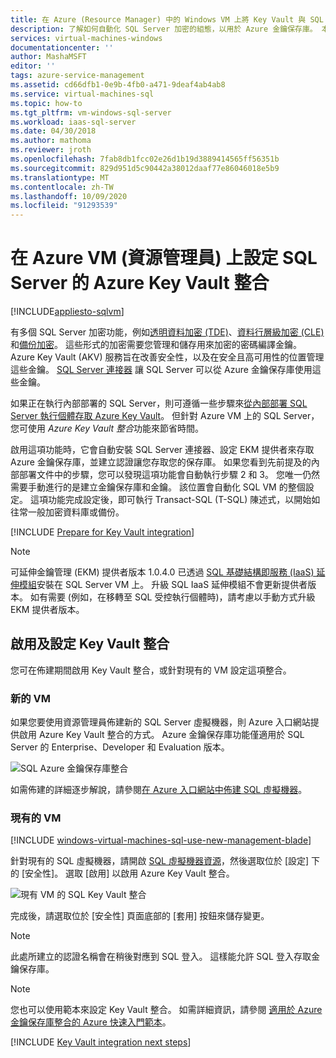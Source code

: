 ```yaml
---
title: 在 Azure (Resource Manager) 中的 Windows VM 上將 Key Vault 與 SQL Server 整合 | Microsoft Docs
description: 了解如何自動化 SQL Server 加密的組態，以用於 Azure 金鑰保存庫。 本主題說明如何搭配使用資源管理員建立的 SQL Server 虛擬機器使用 Azure Key Vault 整合。
services: virtual-machines-windows
documentationcenter: ''
author: MashaMSFT
editor: ''
tags: azure-service-management
ms.assetid: cd66dfb1-0e9b-4fb0-a471-9deaf4ab4ab8
ms.service: virtual-machines-sql
ms.topic: how-to
ms.tgt_pltfrm: vm-windows-sql-server
ms.workload: iaas-sql-server
ms.date: 04/30/2018
ms.author: mathoma
ms.reviewer: jroth
ms.openlocfilehash: 7fab8db1fcc02e26d1b19d3889414565ff56351b
ms.sourcegitcommit: 829d951d5c90442a38012daaf77e86046018e5b9
ms.translationtype: MT
ms.contentlocale: zh-TW
ms.lasthandoff: 10/09/2020
ms.locfileid: "91293539"
---
```

# <a name="configure-azure-key-vault-integration-for-sql-server-on-azure-vms-resource-manager"></a>在 Azure VM (資源管理員) 上設定 SQL Server 的 Azure Key Vault 整合
[!INCLUDE[appliesto-sqlvm](../../includes/appliesto-sqlvm.md)]

有多個 SQL Server 加密功能，例如[透明資料加密 (TDE)](https://msdn.microsoft.com/library/bb934049.aspx)、[資料行層級加密 (CLE)](https://msdn.microsoft.com/library/ms173744.aspx) 和[備份加密](https://msdn.microsoft.com/library/dn449489.aspx)。 這些形式的加密需要您管理和儲存用來加密的密碼編譯金鑰。 Azure Key Vault (AKV) 服務旨在改善安全性，以及在安全且高可用性的位置管理這些金鑰。 [SQL Server 連接器](https://www.microsoft.com/download/details.aspx?id=45344) 讓 SQL Server 可以從 Azure 金鑰保存庫使用這些金鑰。

如果正在執行內部部署的 SQL Server，則可遵循一些步驟來[從內部部署 SQL Server 執行個體存取 Azure Key Vault](https://msdn.microsoft.com/library/dn198405.aspx)。 但針對 Azure VM 上的 SQL Server，您可使用 *Azure Key Vault 整合*功能來節省時間。

啟用這項功能時，它會自動安裝 SQL Server 連接器、設定 EKM 提供者來存取 Azure 金鑰保存庫，並建立認證讓您存取您的保存庫。 如果您看到先前提及的內部部署文件中的步驟，您可以發現這項功能會自動執行步驟 2 和 3。 您唯一仍然需要手動進行的是建立金鑰保存庫和金鑰。 該位置會自動化 SQL VM 的整個設定。 這項功能完成設定後，即可執行 Transact-SQL (T-SQL) 陳述式，以開始如往常一般加密資料庫或備份。

[!INCLUDE [Prepare for Key Vault integration](../../../../includes/virtual-machines-sql-server-akv-prepare.md)]

  >[!NOTE]
  > 可延伸金鑰管理 (EKM) 提供者版本 1.0.4.0 已透過 [SQL 基礎結構即服務 (IaaS) 延伸模組](https://docs.microsoft.com/azure/virtual-machines/windows/sql/virtual-machines-windows-sql-server-agent-extension)安裝在 SQL Server VM 上。 升級 SQL IaaS 延伸模組不會更新提供者版本。 如有需要 (例如，在移轉至 SQL 受控執行個體時)，請考慮以手動方式升級 EKM 提供者版本。


## <a name="enabling-and-configuring-key-vault-integration"></a>啟用及設定 Key Vault 整合
您可在佈建期間啟用 Key Vault 整合，或針對現有的 VM 設定這項整合。

### <a name="new-vms"></a>新的 VM
如果您要使用資源管理員佈建新的 SQL Server 虛擬機器，則 Azure 入口網站提供啟用 Azure Key Vault 整合的方式。 Azure 金鑰保存庫功能僅適用於 SQL Server 的 Enterprise、Developer 和 Evaluation 版本。

![SQL Azure 金鑰保存庫整合](./media/azure-key-vault-integration-configure/azure-sql-arm-akv.png)

如需佈建的詳細逐步解說，請參閱[在 Azure 入口網站中佈建 SQL 虛擬機器](create-sql-vm-portal.md)。

### <a name="existing-vms"></a>現有的 VM

[!INCLUDE [windows-virtual-machines-sql-use-new-management-blade](../../../../includes/windows-virtual-machines-sql-new-resource.md)]

針對現有的 SQL 虛擬機器，請開啟 [SQL 虛擬機器資源](manage-sql-vm-portal.md#access-the-sql-virtual-machines-resource)，然後選取位於 [設定] 下的 [安全性]。 選取 [啟用] 以啟用 Azure Key Vault 整合。 

![現有 VM 的 SQL Key Vault 整合](./media/azure-key-vault-integration-configure/azure-sql-rm-akv-existing-vms.png)

完成後，請選取位於 [安全性] 頁面底部的 [套用] 按鈕來儲存變更。

> [!NOTE]
> 此處所建立的認證名稱會在稍後對應到 SQL 登入。 這樣能允許 SQL 登入存取金鑰保存庫。 


> [!NOTE]
> 您也可以使用範本來設定 Key Vault 整合。 如需詳細資訊，請參閱 [適用於 Azure 金鑰保存庫整合的 Azure 快速入門範本](https://github.com/Azure/azure-quickstart-templates/tree/master/101-vm-sql-existing-keyvault-update)。


[!INCLUDE [Key Vault integration next steps](../../../../includes/virtual-machines-sql-server-akv-next-steps.md)]
